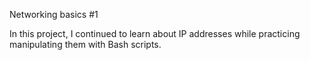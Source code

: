 Networking basics #1

In this project, I continued to learn about IP addresses while practicing manipulating them with Bash scripts.
